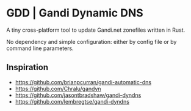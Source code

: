 # GDD | Gandi Dynamic DNS
A tiny cross-platform tool to update Gandi.net zonefiles written in Rust.

No dependency and simple configuration: either by config file or by command line parameters.

## Inspiration
- https://github.com/brianpcurran/gandi-automatic-dns
- https://github.com/Chralu/gandyn
- https://github.com/jasontbradshaw/gandi-dyndns
- https://github.com/lembregtse/gandi-dyndns
